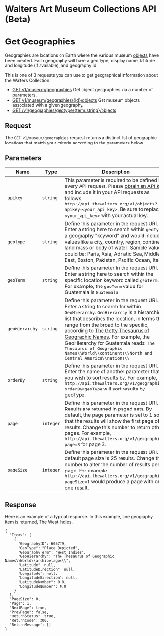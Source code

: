 Walters Art Museum Collections API (Beta)
================================================================================


# Get Geographies

Geographies are locations on Earth where the various museum [objects](/objects.md) have been created. Each geography  will have a geo type, display name, latitude and longitude (if available), and geography id.

This is one of 3 requests you can use to get geographical information about the Walters Collection:
- [GET v1/museum/geographies](/geographies-get.md) Get object geographies via a number of parameters.
- [GET v1/museum/geographies/{id}/objects](/geographies-objects.md) Get museum objects associated with a given geography.
- [GET /v1/geographies/geotype/{term:string}/objects](/geographies-objects-geotype.md)


## Request

The `GET v1/museum/geographies` request returns a distinct list of geographic locations that match your criteria according to the parameters below. 


## Parameters

Name | Type | Description
-----|------|--------------
`apikey` | `string` | This parameter is required to be defined in every API request. Please [obtain an API key](http://api.thewalters.org/) and include it in your API requests as follows: `http://api.thewalters.org/v1/objects?apikey=<your_api_key>`. Be sure to replace `<your_api_key>` with your actual key. 
`geotype` | `string` | Define this parameter in the request URI. Enter a string here to search within `geoType`, a geography "keyword" and would include values like a city, country, region, continent, land mass or body of water. Sample values could be: Paris, Asia, Adriatic Sea, Middle East, Boston, Pakistan, Pacific Ocean, Italy
`geoTerm` | `string` | Define this parameter in the request URI. Enter a string here to search within the specific location keyword called `geoTerm`. For example, the `geoTerm` value for Guatemala is `Guatemala`
`geoHierarchy` | `string` | Define this parameter in the request URI. Enter a string to search for within `GeoHierarchy`.  `GeoHierarchy` is a hierarchical list that describes the location, in terms that range from the broad to the specific, according to [The Getty Thesaurus of Geographic Names](https://www.getty.edu/research/tools/vocabularies/tgn/about.html). For example, the GeoHierarchy for Guatemala reads: `The Thesaurus of Geographic Names\\World\\continents\\North and Central America\\nations\\`
`orderBy` | `string` | Define this parameter in the request URI. Enter the name of another parameter that you wish to sort results by. For example, `http://api.thewalters.org/v1/geographies?orderBy=geoType` will sort results by geoType.
`page` | `integer` | Define this parameter in the request URI. Results are returned in paged sets. By default, the page parameter is set to 1 so that the results will show the first page of results. Change this number to return other pages. For example, `http://api.thewalters.org/v1/geographies?page=3` for page 3. 
`pageSize` | `integer` | Define this parameter in the request URI. By default page size is 25 results. Change this number to alter the number of results per page. For example `http://api.thewalters.org/v1/geographies?pageSize=1` would produce a page with only one result.


## Response

Here is an example of a typical response. In this example, one geography item is returned, The West Indies.

```
{
  "Items": [
    {
      "GeographyID": 605779,
      "GeoType": "Place Depicted",
      "GeographyTerm": "West Indies",
      "GeoHierarchy": "The Thesaurus of Geographic Names\\World\\archipelagos\\",
      "Latitude": null,
      "LatitudeDirection": null,
      "Longitude": null,
      "LongitudeDirection": null,
      "LatitudeNumber": 0.0,
      "LongitudeNumber": 0.0
    }
  ],
  "PageSize": 0,
  "Page": 1,
  "NextPage": true,
  "PrevPage": false,
  "ReturnStatus": true,
  "ReturnCode": 200,
  "ReturnMessage": []
}
```
